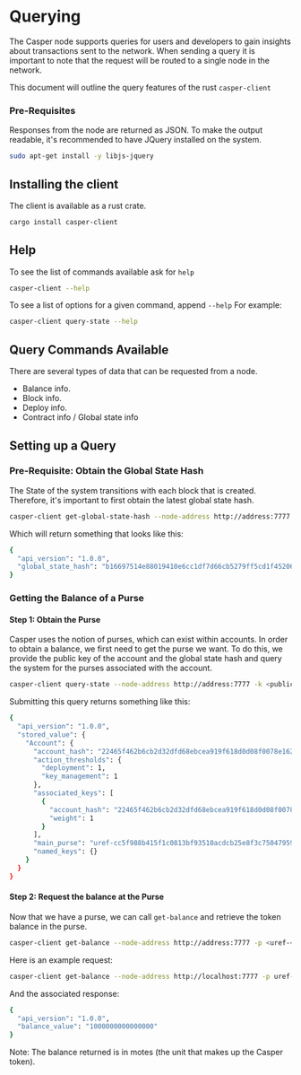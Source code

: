 # Querying

The Casper node supports queries for users and developers to gain insights about transactions sent to the network. When sending a query it is important to note that the request will be routed to a single node in the network.  

This document will outline the query features of the rust `casper-client`

### Pre-Requisites

Responses from the node are returned as JSON. To make the output readable, it's recommended to have JQuery installed on the system.

```bash
sudo apt-get install -y libjs-jquery
```


## Installing the client

The client is available as a rust crate.

```bash
cargo install casper-client
```

## Help

To see the list of commands available ask for `help`

```bash
casper-client --help
```

To see a list of options for a given command, append `--help` 
For example:

```bash
casper-client query-state --help
```

## Query Commands Available

There are several types of data that can be requested from a node. 

* Balance info.
* Block info.
* Deploy info.
* Contract info / Global state info


## Setting up a Query

### Pre-Requisite: Obtain the Global State Hash

The State of the system transitions with each block that is created. Therefore, it's important to first obtain the latest global state hash.

```bash
casper-client get-global-state-hash --node-address http://address:7777 | jq -r

```

Which will return something that looks like this:
```bash
{
  "api_version": "1.0.0",
  "global_state_hash": "b16697514e88019410e6cc1df7d66cb5279ff5cd1f45206bfefaddc7069c38c0"
}
```

### Getting the Balance of a Purse

#### Step 1: Obtain the Purse

Casper uses the notion of purses, which can exist within accounts.  In order to obtain a balance, we first need to get the purse we want. To do this, we provide the public key of the account and the global state hash and query the system for the purses associated with the account. 
```bash
casper-client query-state --node-address http://address:7777 -k <public key as hex> -g b16697514e88019410e6cc1df7d66cb5279ff5cd1f45206bfefaddc7069c38c0 | jq -r

```
Submitting this query returns something like this:

```bash
{
  "api_version": "1.0.0",
  "stored_value": {
    "Account": {
      "account_hash": "22465f462b6cb2d32dfd68ebcea919f618d0d08f0078e1625fa49ede7d1b7ab2",
      "action_thresholds": {
        "deployment": 1,
        "key_management": 1
      },
      "associated_keys": [
        {
          "account_hash": "22465f462b6cb2d32dfd68ebcea919f618d0d08f0078e1625fa49ede7d1b7ab2",
          "weight": 1
        }
      ],
      "main_purse": "uref-cc5f988b415f1c0813bf93510acdcb25e8f3c750479599ca89a4b25b32a91414-007",
      "named_keys": {}
    }
  }
}
```
#### Step 2: Request the balance at the Purse

Now that we have a purse, we can call `get-balance` and retrieve the token balance in the purse.

```bash
casper-client get-balance --node-address http://address:7777 -p <uref-<HEX STRING>-<THREE DIGIT INTEGER> -g b16697514e88019410e6cc1df7d66cb5279ff5cd1f45206bfefaddc7069c38c0 | jq -r

```
Here is an example request:
```bash
casper-client get-balance --node-address http://localhost:7777 -p uref-cc5f988b415f1c0813bf93510acdcb25e8f3c750479599ca89a4b25b32a91414-007 -g b16697514e88019410e6cc1df7d66cb5279ff5cd1f45206bfefaddc7069c38c0 | jq -r

```

And the associated response:
```bash
{
  "api_version": "1.0.0",
  "balance_value": "1000000000000000"
}
```
Note: The balance returned is in motes (the unit that makes up the Casper token). 



